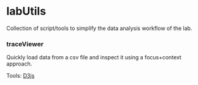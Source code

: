 # labUtils

Collection of script/tools to simplify the data analysis workflow of the lab.

### traceViewer

Quickly load data from a csv file and inspect it using a focus+context approach.

Tools: [D3js](https://d3js.org)
